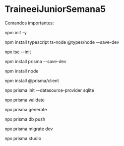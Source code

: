 # TraineeiJuniorSemana5

Comandos importantes:

  npm init -y

  npm install typescript ts-node @types/node --save-dev
  
  npx tsc --init
  
  npm install prisma --save-dev
  
  npm install node
  
  npm install @prisma/client
  
  npx prisma init --datasource-provider sqlite

  npx prisma validate

  npx prisma generate

  npx prisma db push

  npx prisma migrate dev

  npx prisma studio
